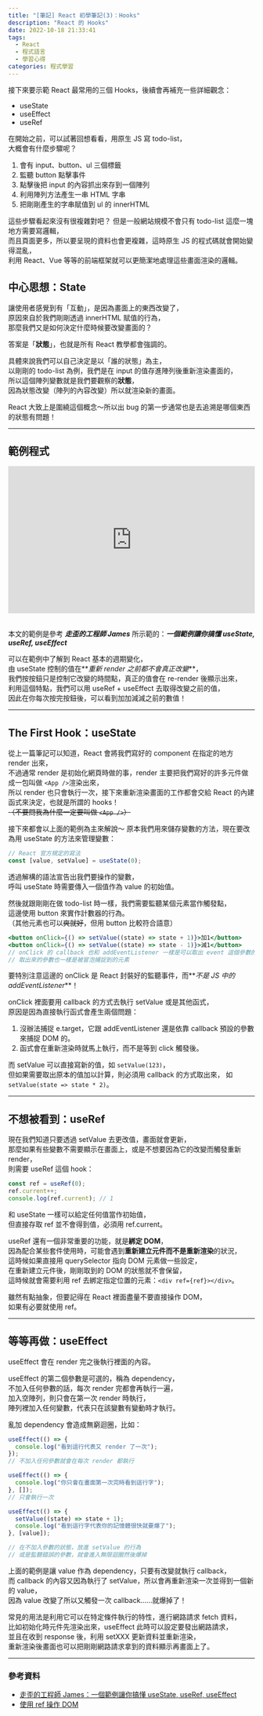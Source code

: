 ```yaml
---
title: "[筆記] React 初學筆記(3)：Hooks"
description: "React 的 Hooks"
date: 2022-10-18 21:33:41
tags:
  - React
  - 程式語言
  - 學習心得
categories: 程式學習
---
```


接下來要示範 React 最常用的三個 Hooks，後續會再補充一些詳細觀念：

- useState
- useEffect
- useRef

在開始之前，可以試著回想看看，用原生 JS 寫 todo-list，  
大概會有什麼步驟呢？

1. 會有 input、button、ul 三個標籤
2. 監聽 button 點擊事件
3. 點擊後把 input 的內容抓出來存到一個陣列
4. 利用陣列方法產生一串 HTML 字串
5. 把剛剛產生的字串賦值到 ul 的 innerHTML

這些步驟看起來沒有很複雜對吧？
但是一般網站規模不會只有 todo-list 這麼一塊地方需要寫邏輯，  
而且頁面更多，所以要呈現的資料也會更複雜，這時原生 JS 的程式碼就會開始變得混亂，  
利用 React、Vue 等等的前端框架就可以更簡潔地處理這些畫面渲染的邏輯。

## 中心思想：State

讓使用者感覺到有「互動」，是因為畫面上的東西改變了，  
原因來自於我們剛剛透過 innerHTML 賦值的行為，  
那麼我們又是如何決定什麼時候要改變畫面的？

答案是「**狀態**」，也就是所有 React 教學都會強調的。

具體來說我們可以自己決定是以「誰的狀態」為主，  
以剛剛的 todo-list 為例，我們是在 input 的值存進陣列後重新渲染畫面的，  
所以這個陣列變數就是我們要觀察的**狀態**，  
因為狀態改變（陣列的內容改變）所以就渲染新的畫面。

React 大致上是圍繞這個概念～所以出 bug 的第一步通常也是去追溯是哪個東西的狀態有問題！

---

## 範例程式

<iframe height="300" width="100%" scrolling="no" title="React 教學 - 基礎 Hook" src="https://codepen.io/shin9626/embed/MWqQBLb?default-tab=html%2Cresult" frameborder="no" loading="lazy" allowtransparency="true" allowfullscreen="true">
  See the Pen <a href="https://codepen.io/shin9626/pen/MWqQBLb">
  React 教學 - 基礎 Hook</a> by SHIN (<a href="https://codepen.io/shin9626">@shin9626</a>)
  on <a href="https://codepen.io">CodePen</a>.
</iframe>
<br/>
<br/>

本文的範例是參考 **_走歪的工程師 James_** 所示範的：**_一個範例讓你搞懂 useState, useRef, useEffect_**

可以在範例中了解到 React 基本的週期變化，  
由 useState 控制的值在**_重新 render 之前都不會真正改變_**，  
我們按按鈕只是控制它改變的時間點，真正的值會在 re-render 後顯示出來，  
利用這個特點，我們可以用 useRef + useEffect 去取得改變之前的值，  
因此在你每次按完按鈕後，可以看到加加減減之前的數值！

---

## The First Hook：useState

從上一篇筆記可以知道，React 會將我們寫好的 component 在指定的地方 render 出來，  
不過通常 render 是初始化網頁時做的事，render 主要把我們寫好的許多元件做成一包叫做 `<App />`渲染出來，  
所以 render 也只會執行一次，接下來重新渲染畫面的工作都會交給 React 的內建函式來決定，也就是所謂的 hooks！  
~~（不要問我為什麼一定要叫做 `<App />`）~~

接下來都會以上面的範例為主來解說～
原本我們用來儲存變數的方法，現在要改為用 useState 的方法來管理變數：

```jsx
// React 官方規定的寫法
const [value, setValue] = useState(0);
```

透過解構的語法宣告出我們要操作的變數，  
呼叫 useState 時需要傳入一個值作為 value 的初始值。

然後就跟剛剛在做 todo-list 時一樣，我們需要監聽某個元素當作觸發點，  
這邊使用 button 來實作計數器的行為。  
（其他元素也可以~~爽就好~~，但用 button 比較符合語意）

```jsx
<button onClick={() => setValue((state) => state + 1)}>加1</button>
<button onClick={() => setValue((state) => state - 1)}>減1</button>
// onClick 的 callback 也和 addEventListener 一樣是可以取出 event 這個參數的
// 取出來的參數也一樣是被冒泡捕捉到的元素
```

要特別注意這邊的 onClick 是 React 封裝好的監聽事件，而**_不是 JS 中的 addEventListener_**！

onClick 裡面要用 callback 的方式去執行 setValue 或是其他函式，  
原因是因為直接執行函式會產生兩個問題：

1. 沒辦法捕捉 e.target，它跟 addEventListener 還是依靠 callback 預設的參數來捕捉 DOM 的。
2. 函式會在重新渲染時就馬上執行，而不是等到 click 觸發後。

而 setValue 可以直接寫新的值，如 `setValue(123)`，  
但如果需要取出原本的值加以計算，則必須用 callback 的方式取出來，
如`setValue(state => state * 2)`。

---

## 不想被看到：useRef

現在我們知道只要透過 setValue 去更改值，畫面就會更新，  
那麼如果有些變數不需要顯示在畫面上，或是不想要因為它的改變而觸發重新 render，  
則需要 useRef 這個 hook：

```jsx
const ref = useRef(0);
ref.current++;
console.log(ref.current); // 1
```

和 useState 一樣可以給定任何值當作初始值，  
但直接存取 ref 並不會得到值，必須用 ref.current。

useRef 還有一個非常重要的功能，就是**綁定 DOM**，  
因為配合某些套件使用時，可能會遇到**重新建立元件而不是重新渲染**的狀況，  
這時候如果直接用 querySelector 指向 DOM 元素做一些設定，  
在重新建立元件後，剛剛取到的 DOM 的狀態就不會保留，  
這時候就會需要利用 ref 去綁定指定位置的元素：`<div ref={ref}></div>`。

雖然有點抽象，但要記得在 React 裡面盡量不要直接操作 DOM，  
如果有必要就使用 ref。

---

## 等等再做：useEffect

useEffect 會在 render 完之後執行裡面的內容。

useEffect 的第二個參數是可選的，稱為 dependency，  
不加入任何參數的話，每次 render 完都會再執行一遍，  
加入空陣列，則只會在第一次 render 時執行，  
陣列裡加入任何變數，代表只在該變數有變動時才執行。

亂加 dependency 會造成無窮迴圈，比如：

```jsx
useEffect(() => {
  console.log("看到這行代表又 render 了一次");
});
// 不加入任何參數就會在每次 render 都執行

useEffect(() => {
  console.log("你只會在畫面第一次完時看到這行字");
}, []);
// 只會執行一次

useEffect(() => {
  setValue((state) => state + 1);
  console.log("看到這行字代表你的記憶體很快就要爆了");
}, [value]);

// 在不加入參數的狀態，放進 setValue 的行為
// 或是監聽錯誤的參數，就會進入無限迴圈然後爆掉
```

上面的範例是讓 value 作為 dependency，只要有改變就執行 callback，  
而 callback 的內容又因為執行了 setValue，所以會再重新渲染一次並得到一個新的 value，  
因為 value 改變了所以又觸發一次 callback......就爆掉了！

常見的用法是利用它可以在特定條件執行的特性，進行網路請求 fetch 資料，  
比如初始化時元件先渲染出來，useEffect 此時可以設定要發出網路請求，  
並且在收到 response 後，利用 setXXX 更新資料並重新渲染，  
重新渲染後畫面也可以把剛剛網路請求拿到的資料顯示再畫面上了。

---

### 參考資料

- [走歪的工程師 James：一個範例讓你搞懂 useState, useRef, useEffect](https://www.youtube.com/watch?v=q0C5g4WIrKU)
- [使用 ref 操作 DOM](https://zh-hans.react.dev/learn/manipulating-the-dom-with-refs)
